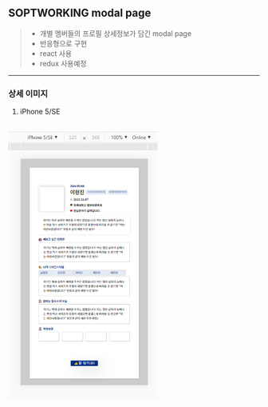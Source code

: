 SOPTWORKING modal page
--------------

> * 개별 멤버들의 프로필 상세정보가 담긴 modal page
> * 반응형으로 구현
> * react 사용
> * redux 사용예정

----------------

### 상세 이미지

1. iPhone 5/SE
<br/>
<img src="./솝트워킹_이미지/soptworking_iphone5.png" width=300px title="iphone_5/SE" alt="iphone_5/SE" style="margin:0;padding:0;"></img><br/>
